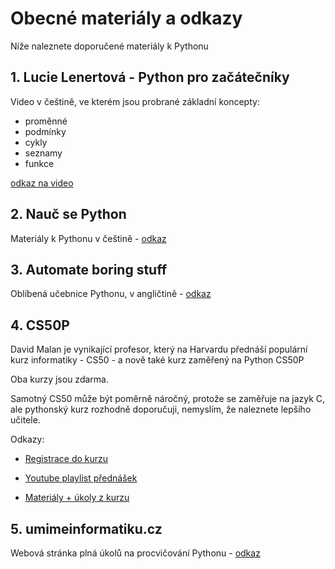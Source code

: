 # Obecné materiály a odkazy

Níže naleznete doporučené materiály k Pythonu

## 1. Lucie Lenertová - Python pro začátečníky

Video v češtině, ve kterém jsou probrané základní koncepty:

-   proměnné
-   podmínky
-   cykly
-   seznamy
-   funkce

[odkaz na video](https://www.youtube.com/watch?v=ehjN817FPnc)

## 2. Nauč se Python

Materiály k Pythonu v češtině - [odkaz](https://naucse.python.cz/course/pyladies/)

## 3. Automate boring stuff

Oblíbená učebnice Pythonu, v angličtině - [odkaz](https://automatetheboringstuff.com/)

## 4. CS50P

David Malan je vynikající profesor, který na Harvardu přednáší populární kurz informatiky - CS50 - a nově také kurz zaměřený na Python CS50P

Oba kurzy jsou zdarma.

Samotný CS50 může být poměrně náročný, protože se zaměřuje na jazyk C, ale pythonský kurz rozhodně doporučuji, nemyslím, že naleznete lepšího učitele.

Odkazy:

-   [Registrace do kurzu](https://www.edx.org/learn/python/harvard-university-cs50-s-introduction-to-programming-with-python)

-   [Youtube playlist přednášek](https://www.youtube.com/watch?v=JP7ITIXGpHk&list=PLhQjrBD2T3817j24-GogXmWqO5Q5vYy0V)

-   [Materiály + úkoly z kurzu](https://cs50.harvard.edu/python/2022/weeks/0/)

## 5. umimeinformatiku.cz

Webová stránka plná úkolů na procvičování Pythonu - [odkaz](https://www.umimeinformatiku.cz/programovani-v-pythonu)
